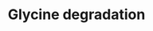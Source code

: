 ---
annotations:
- id: PW:0001265
  parent: classic metabolic pathway
  type: Pathway Ontology
  value: glycine degradation pathway
authors:
- J.Heckman
- MaintBot
- Christine Chichester
- Egonw
- Eweitz
description: ''
last-edited: 2021-05-20
organisms:
- Saccharomyces cerevisiae
redirect_from:
- /index.php/Pathway:WP345
- /instance/WP345
- /instance/WP345_r117303
revision: r117303
schema-jsonld:
- '@context': https://schema.org/
  '@id': https://wikipathways.github.io/pathways/WP345.html
  '@type': Dataset
  creator:
    '@type': Organization
    name: WikiPathways
  description: ''
  keywords:
  - 10-formyl-THF
  - 5,10-methenyl-THF
  - 5,10-methylene-THF
  - ADE3
  - ADP
  - ATP
  - CO2
  - GCV2
  - L-glycine
  - MIS1
  - MTD1
  - NAD
  - NADH
  - NH3
  - THF
  - ferrocytochrome B1
  - formate
  - phosphate
  license: CC0
  name: Glycine degradation
seo: CreativeWork
title: Glycine degradation
wpid: WP345
---